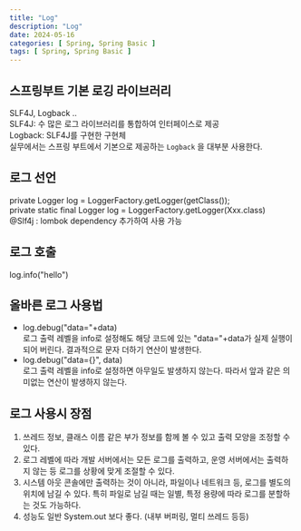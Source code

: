 ```yaml
---
title: "Log"
description: "Log"
date: 2024-05-16
categories: [ Spring, Spring Basic ]
tags: [ Spring, Spring Basic ]
---
```


## 스프링부트 기본 로깅 라이브러리  

  SLF4J, Logback ..  
  SLF4J: 수 많은 로그 라이브러리를 통합하여 인터페이스로 제공  
  Logback: SLF4J를 구현한 구현체  
  실무에서는 스프링 부트에서 기본으로 제공하는 ```Logback``` 을 대부분 사용한다.  
  
## 로그 선언  

private Logger log = LoggerFactory.getLogger(getClass());  
private static final Logger log = LoggerFactory.getLogger(Xxx.class)  
@Slf4j : lombok dependency 추가하여 사용 가능  

## 로그 호출  

log.info("hello")  

## 올바른 로그 사용법 

- log.debug("data="+data)  
  로그 출력 레벨을 info로 설정해도 해당 코드에 있는 "data="+data가 실제 실행이 되어 버린다. 결과적으로 문자 더하기 연산이 발생한다.  
- log.debug("data={}", data)  
  로그 출력 레벨을 info로 설정하면 아무일도 발생하지 않는다. 따라서 앞과 같은 의미없는 연산이 발생하지 않는다.  

## 로그 사용시 장점

1. 쓰레드 정보, 클래스 이름 같은 부가 정보를 함께 볼 수 있고 출력 모양을 조정할 수 있다. 
2. 로그 레벨에 따라 개발 서버에서는 모든 로그를 출력하고, 운영 서버에서는 출력하지 않는 등 로그를 상황에 맞게 조절할 수 있다. 
3. 시스템 아웃 콘솔에만 출력하는 것이 아니라, 파일이나 네트워크 등, 로그를 별도의 위치에 남길 수 있다. 특히 파일로 남길 때는 일별, 특정 용량에 따라 로그를 분할하는 것도 가능하다. 
4. 성능도 일반 System.out 보다 좋다. (내부 버퍼링, 멀티 쓰레드 등등)  
  
